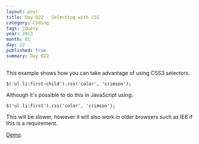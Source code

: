 ```yaml
---
layout: post
title: Day 022 - Selecting with CSS
category: Coding
tags: jQuery
year: 2013
month: 01
day: 22
published: true
summary: Day 022
---
```


This example shows how you can take advantage of using CSS3 selectors.

	$('ul li:first-child').css('color', 'crimson');


Although it's possible to do this in JavaScript using:

	$('ul li:first').css('color', 'crimson');


This will be slower, however it will also work in older browsers such as IE6 if this is a requirement.

[Demo](/demos/Day-022.html).